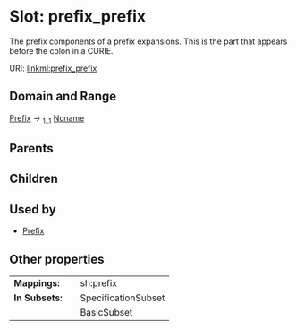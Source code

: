 
# Slot: prefix_prefix


The prefix components of a prefix expansions. This is the part that appears before the colon in a CURIE.

URI: [linkml:prefix_prefix](https://w3id.org/linkml/prefix_prefix)


## Domain and Range

[Prefix](Prefix.md) &#8594;  <sub>1..1</sub> [Ncname](types/Ncname.md)

## Parents


## Children


## Used by

 * [Prefix](Prefix.md)

## Other properties

|  |  |  |
| --- | --- | --- |
| **Mappings:** | | sh:prefix |
| **In Subsets:** | | SpecificationSubset |
|  | | BasicSubset |

